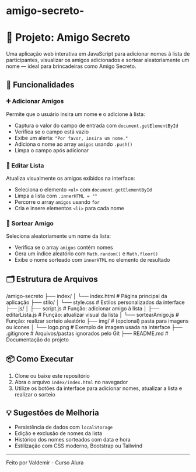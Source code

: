 # amigo-secreto-
# 🎁 Projeto: Amigo Secreto

Uma aplicação web interativa em JavaScript para adicionar nomes à lista de participantes, visualizar os amigos adicionados e sortear aleatoriamente um nome — ideal para brincadeiras como Amigo Secreto.

## 🔧 Funcionalidades

### ➕ Adicionar Amigos
Permite que o usuário insira um nome e o adicione à lista:

- Captura o valor do campo de entrada com `document.getElementById`
- Verifica se o campo está vazio
- Exibe um alerta: `"Por favor, insira um nome."`
- Adiciona o nome ao array `amigos` usando `.push()`
- Limpa o campo após adicionar

### 📝 Editar Lista
Atualiza visualmente os amigos exibidos na interface:

- Seleciona o elemento `<ul>` com `document.getElementById`
- Limpa a lista com `.innerHTML = ""`
- Percorre o array `amigos` usando `for`
- Cria e insere elementos `<li>` para cada nome

### 🎲 Sortear Amigo
Seleciona aleatoriamente um nome da lista:

- Verifica se o array `amigos` contém nomes
- Gera um índice aleatório com `Math.random()` e `Math.floor()`
- Exibe o nome sorteado com `innerHTML` no elemento de resultado

## 🗂 Estrutura de Arquivos
/amigo-secreto
├── index/
│   └── index.html               # Página principal da aplicação
├── stilo/
│   └── style.css                # Estilos personalizados da interface
├── js/
│   ├── script.js                # Função: adicionar amigo à lista
│   ├── editarLista.js          # Função: atualizar visual da lista
│   └── sortearAmigo.js         # Função: realizar sorteio aleatório
├── img/                        # (opcional) pasta para imagens ou ícones
│   └── logo.png                # Exemplo de imagem usada na interface
├── .gitignore                  # Arquivos/pastas ignorados pelo Git
├── README.md                   # Documentação do projeto

## 📦 Como Executar

1. Clone ou baixe este repositório
2. Abra o arquivo `index/index.html` no navegador
3. Utilize os botões da interface para adicionar nomes, atualizar a lista e realizar o sorteio

## 💡 Sugestões de Melhoria

- Persistência de dados com `localStorage`
- Edição e exclusão de nomes da lista
- Histórico dos nomes sorteados com data e hora
- Estilização com CSS moderno, Bootstrap ou Tailwind

---

Feito por Valdemir - Curso Alura
